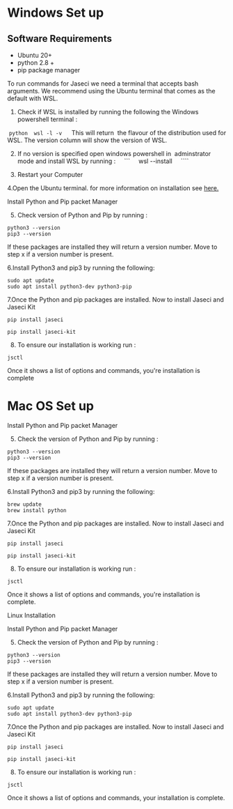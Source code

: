 # Windows Set up

## Software Requirements
- Ubuntu 20+
- python 2.8 +
- pip package manager

To run commands for Jaseci we need a terminal that accepts bash arguments. We recommend using the Ubuntu terminal that comes as the default with WSL.

1. Check if WSL is installed by running the following the Windows powershell terminal :

 ```python
 wsl -l -v
 ```
 This will return  the flavour of the distribution used for WSL. The version column will show the version of WSL.

2. If no version is specified open windows powershell in  adminstrator mode and install WSL by running :
    ```
    wsl --install
    ````

3. Restart your Computer

4.Open the Ubuntu terminal. for more information on installation see [here.](https://docs.microsoft.com/en-us/windows/wsl/install)

 Install Python and Pip packet Manager

5. Check version of Python and Pip by running :
```
python3 --version
pip3 --version
```
If these packages are installed they will return a version number. Move to step x if a version number is present.

6.Install Python3 and pip3 by running the following:
```
sudo apt update
sudo apt install python3-dev python3-pip
```
7.Once the Python and pip packages are installed. Now to install Jaseci and Jaseci Kit
```
pip install jaseci
```
```
pip install jaseci-kit
```

8. To ensure our installation is working run :
```
jsctl
```
Once it shows a list of options and commands, you're installation is complete


# Mac OS Set up

Install Python and Pip packet Manager

5. Check the version of Python and Pip by running :
```
python3 --version
pip3 --version
```
If these packages are installed they will return a version number. Move to step x if a version number is present.

6.Install Python3 and pip3 by running the following:
```
brew update
brew install python
```
7.Once the Python and pip packages are installed. Now to install Jaseci and Jaseci Kit
```
pip install jaseci
```
```
pip install jaseci-kit
```

8. To ensure our installation is working run :
```
jsctl
```
Once it shows a list of options and commands, you're installation is complete.

 Linux Installation



Install Python and Pip packet Manager

5. Check the version of Python and Pip by running :
```
python3 --version
pip3 --version
```
If these packages are installed they will return a version number. Move to step x if a version number is present.

6.Install Python3 and pip3 by running the following:
```
sudo apt update
sudo apt install python3-dev python3-pip
```
7.Once the Python and pip packages are installed. Now to install Jaseci and Jaseci Kit
```
pip install jaseci
```
```
pip install jaseci-kit
```

8. To ensure our installation is working run :
```
jsctl
```
Once it shows a list of options and commands, your installation is complete.

